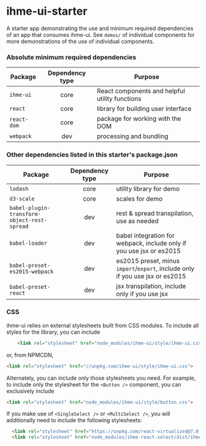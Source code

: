 ihme-ui-starter
=====================

A starter app demonstrating the use and minimum required dependencies of an app that consumes ihme-ui. See `demos/` of individual components for more demonstrations of the use of individual components.

### Absolute minimum required dependencies

Package | Dependency type | Purpose
--- | :---: | ---
`ihme-ui` | core | React components and helpful utility functions
`react` | core | library for building user interface
`react-dom` | core | package for working with the DOM
`webpack` | dev | processing and bundling

### Other dependencies listed in this starter's package.json

Package | Dependency type | Purpose
--- | :---: | ---
`lodash` | core | utility library for demo
`d3-scale` | core | scales for demo
`babel-plugin-transform-object-rest-spread` | dev | rest & spread transpilation, use as needed
`babel-loader` | dev | babel integration for webpack, include only if you use jsx or es2015
`babel-preset-es2015-webpack` | dev | es2015 preset, minus `import`/`export`, include only if you use jsx or es2015
`babel-preset-react` | dev | jsx transpilation, include only if you use jsx

### CSS
ihme-ui relies on external stylesheets built from CSS modules. To include all styles for the library, you can include

```html
    <link rel="stylesheet" href="node_modules/ihme-ui/style/ihme-ui.css">
```

or, from NPMCDN,

```html
<link rel="stylesheet" href="//unpkg.com/ihme-ui/style/ihme-ui.css">
```

Alternately, you can include only those stylesheets you need. For example, to include only the stylesheet for the `<Button />` component, you can exclusively include

```html
<link rel="stylesheet" href="node_modules/ihme-ui/style/button.css">
```

If you make use of `<SingleSelect />` or `<MultiSelect />`, you will additionally need to include the following stylesheets:
```html
  <link rel="stylesheet" href="https://unpkg.com/react-virtualized@7.0.1/styles.css">
  <link rel="stylesheet" href="node_modules/ihme-react-select/dist/ihme-react-select.min.css">
```

